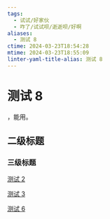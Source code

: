 ```yaml
---
tags:
  - 试试/好家伙
  - 咋了/试试呗/逝逝呗/好啊
aliases:
  - 测试 8
ctime: 2024-03-23T18:54:28
mtime: 2024-03-23T18:55:09
linter-yaml-title-alias: 测试 8
---
```


# 测试 8

，能用。

## 二级标题

### 三级标题

[测试 2](20231227175913426.md)

[测试 3](20240101095959935.md)

[测试 6](20240301233434899.md)